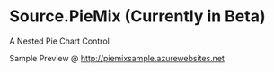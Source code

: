 # Source.PieMix (Currently in Beta)
A Nested Pie Chart Control

Sample Preview @ <a href="http://piemixsample.azurewebsites.net/">http://piemixsample.azurewebsites.net</a>
